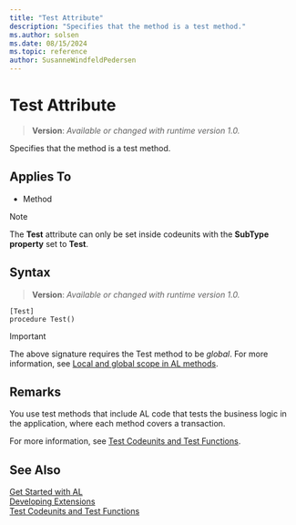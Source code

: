 ```yaml
---
title: "Test Attribute"
description: "Specifies that the method is a test method."
ms.author: solsen
ms.date: 08/15/2024
ms.topic: reference
author: SusanneWindfeldPedersen
---
```

[//]: # (START>DO_NOT_EDIT)
[//]: # (IMPORTANT:Do not edit any of the content between here and the END>DO_NOT_EDIT.)
[//]: # (Any modifications should be made in the .xml files in the ModernDev repo.)

# Test Attribute
> **Version**: _Available or changed with runtime version 1.0._

Specifies that the method is a test method.


## Applies To

- Method

> [!NOTE]
> The **Test** attribute can only be set inside codeunits with the **SubType property** set to **Test**.

## Syntax


> **Version**: _Available or changed with runtime version 1.0._
```AL
[Test]
procedure Test()
```
> [!IMPORTANT]
> The above signature requires the Test method to be *global*. For more information, see [Local and global scope in AL methods](../devenv-al-methods.md%23local-and-global-scope).

[//]: # (IMPORTANT: END>DO_NOT_EDIT)

## Remarks

You use test methods that include AL code that tests the business logic in the application, where each method covers a transaction. 

For more information, see [Test Codeunits and Test Functions](../devenv-test-codeunits-and-test-methods.md).

## See Also  
[Get Started with AL](../devenv-get-started.md)  
[Developing Extensions](../devenv-dev-overview.md)  
[Test Codeunits and Test Functions](../devenv-test-codeunits-and-test-methods.md)